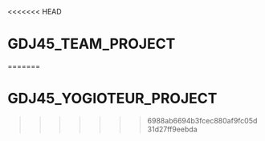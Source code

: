 <<<<<<< HEAD
# GDJ45_TEAM_PROJECT
=======
# GDJ45_YOGIOTEUR_PROJECT
>>>>>>> 6988ab6694b3fcec880af9fc05d31d27ff9eebda
